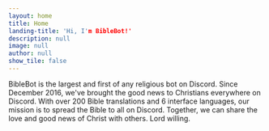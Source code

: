 ```yaml
---
layout: home
title: Home
landing-title: 'Hi, I'm BibleBot!'
description: null
image: null
author: null
show_tile: false
---
```


BibleBot is the largest and first of any religious bot on Discord. Since December 2016, we've brought the good news to Christians everywhere on Discord. With over 200 Bible translations and 6 interface languages, our mission is to spread the Bible to all on Discord. Together, we can share the love and good news of Christ with others. Lord willing.
